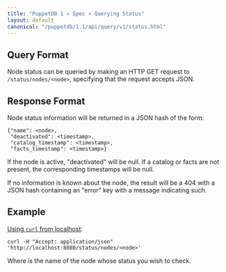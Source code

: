 ```yaml
---
title: "PuppetDB 1 » Spec » Querying Status"
layout: default
canonical: "/puppetdb/1.1/api/query/v1/status.html"
---
```


## Query Format

Node status can be queried by making an HTTP GET request to `/status/nodes/<node>`,
specifying that the request accepts JSON.

## Response Format

Node status information will be returned in a JSON hash of the form:

    {"name": <node>,
     "deactivated": <timestamp>,
     "catalog_timestamp": <timestamp>,
     "facts_timestamp": <timestamp>}

If the node is active, "deactivated" will be null. If a catalog or facts are
not present, the corresponding timestamps will be null.

If no information is known about the node, the result will be a 404 with a JSON
hash containing an "error" key with a message indicating such.

## Example

[Using `curl` from localhost](./spec_curl.html#using-curl-from-localhost-non-sslhttp):

    curl -H "Accept: application/json" 'http://localhost:8080/status/nodes/<node>'

Where <node> is the name of the node whose status you wish to check.
